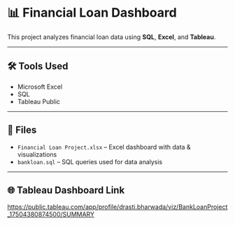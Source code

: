 # 📊 Financial Loan Dashboard

This project analyzes financial loan data using **SQL**, **Excel**, and **Tableau**.

---

## 🛠 Tools Used
- Microsoft Excel
- SQL
- Tableau Public

---

## 📁 Files
- `Financial Loan Project.xlsx` – Excel dashboard with data & visualizations  
- `bankloan.sql` – SQL queries used for data analysis  

---

## 🌐 Tableau Dashboard Link  
https://public.tableau.com/app/profile/drasti.bharwada/viz/BankLoanProject_17504380874500/SUMMARY
